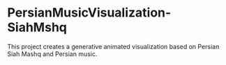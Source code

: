 # PersianMusicVisualization-SiahMshq
This project creates a generative animated visualization based on Persian Siah Mashq and Persian music.
